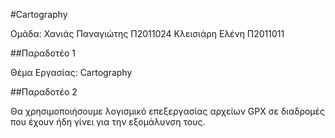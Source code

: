 ﻿#Cartography 

Ομάδα:
Χανιάς Παναγιώτης Π2011024
Κλεισιάρη Ελένη Π2011011

##Παραδοτέο 1

Θέμα Εργασίας: Cartography

##Παραδοτέο 2

Θα χρησιμοποιήσουμε λογισμικό επεξεργασίας αρχείων GPX σε διαδρομές που έχουν ήδη γίνει για την εξομάλυνση τους.